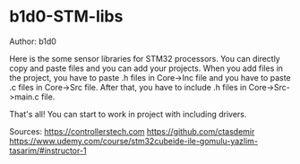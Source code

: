 # b1d0-STM-libs

Author: b1d0

Here is the some sensor libraries for STM32 processors.
You can directly copy and paste files and you can add your projects.
When you add files in the project, you have to paste .h files in Core->Inc file and you have to paste .c files in Core->Src file.
After that, you have to include .h files in Core->Src->main.c file.

That's all! You can start to work in project with including drivers.

Sources: 
https://controllerstech.com
https://github.com/ctasdemir
https://www.udemy.com/course/stm32cubeide-ile-gomulu-yazlim-tasarim/#instructor-1

